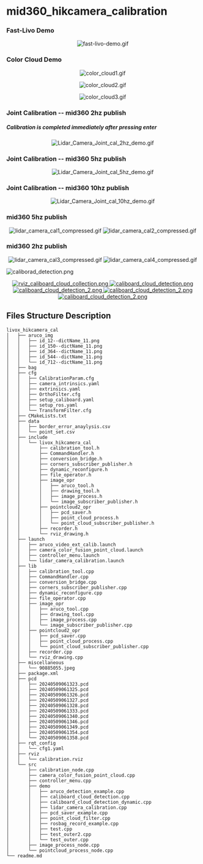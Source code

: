 # mid360_hikcamera_calibration

### Fast-Livo Demo

<p align="center">
        <img src="https://github.com/QuintinUmi/mid360_hikcamera_calibration/blob/main/doc/img/fast-livo-demo.gif" alt="fast-livo-demo.gif"/>
</p>


### Color Cloud Demo

<p align="center">
        <img src="https://github.com/QuintinUmi/mid360_hikcamera_calibration/blob/main/doc/img/color_cloud1.gif" alt="color_cloud1.gif"/>
</p>

<p align="center">
        <img src="https://github.com/QuintinUmi/mid360_hikcamera_calibration/blob/main/doc/img/color_cloud2.gif" alt="color_cloud2.gif"/>
</p>

<p align="center">
        <img src="https://github.com/QuintinUmi/mid360_hikcamera_calibration/blob/main/doc/img/color_cloud3.gif" alt="color_cloud3.gif"/>
</p>




### Joint Calibration -- mid360 2hz publish
##### Calibration is completed immediately after pressing enter
<p align="center">
        <img src="https://github.com/QuintinUmi/mid360_hikcamera_calibration/blob/main/doc/img/Lidar_Camera_Joint_cal_2hz_demo.gif" alt="Lidar_Camera_Joint_cal_2hz_demo.gif"/>
</p>

### Joint Calibration -- mid360 5hz publish

<p align="center">
        <img src="https://github.com/QuintinUmi/mid360_hikcamera_calibration/blob/main/doc/img/Lidar_Camera_Joint_cal_5hz_demo.gif" alt="Lidar_Camera_Joint_cal_5hz_demo.gif"/>
</p>

### Joint Calibration -- mid360 10hz publish

<p align="center">
        <img src="https://github.com/QuintinUmi/mid360_hikcamera_calibration/blob/main/doc/img/Lidar_Camera_Joint_cal_10hz_demo.gif" alt="Lidar_Camera_Joint_cal_10hz_demo.gif"/>
</p>






### mid360 5hz publish

<p align="center">
        <img src="https://github.com/QuintinUmi/mid360_hikcamera_calibration/blob/main/doc/img/lidar_camera_cal1_compressed.gif" alt="lidar_camera_cal1_compressed.gif"/>
        <img src="https://github.com/QuintinUmi/mid360_hikcamera_calibration/blob/main/doc/img/lidar_camera_cal2_compressed.gif" alt="lidar_camera_cal2_compressed.gif"/>
</p>

### mid360 2hz publish
<p align="center">
        <img src="https://github.com/QuintinUmi/mid360_hikcamera_calibration/blob/main/doc/img/lidar_camera_cal3_compressed.gif" alt="lidar_camera_cal3_compressed.gif"/>
        <img src="https://github.com/QuintinUmi/mid360_hikcamera_calibration/blob/main/doc/img/lidar_camera_cal4_compressed.gif" alt="lidar_camera_cal4_compressed.gif"/>
</p>


<img src="https://github.com/QuintinUmi/mid360_hikcamera_calibration/blob/QuintinUmi/doc/img/caliborad_detection.png" alt="caliborad_detection.png"/>


        


<p align="center">
        <a href="https://github.com/QuintinUmi/mid360_hikcamera_calibration/">
            <img src="https://github.com/QuintinUmi/mid360_hikcamera_calibration/blob/QuintinUmi/doc/img/rviz_caliboard_cloud_collection.png?raw=true" alt="rviz_caliboard_cloud_collection.png"/>
            <img src="https://github.com/QuintinUmi/mid360_hikcamera_calibration/blob/QuintinUmi/doc/img/caliboard_cloud_detection.png?raw=true" alt="caliboard_cloud_detection.png"/>
            <img src="https://github.com/QuintinUmi/mid360_hikcamera_calibration/blob/QuintinUmi/doc/img/caliboard_cloud_detection_2.png?raw=true" alt="caliboard_cloud_detection_2.png"/>
                <img src="https://github.com/QuintinUmi/mid360_hikcamera_calibration/blob/QuintinUmi/doc/img/caliboard_cloud_detection_detailed_1.png?raw=true" alt="caliboard_cloud_detection_2.png"/>
                <img src="https://github.com/QuintinUmi/mid360_hikcamera_calibration/blob/QuintinUmi/doc/img/caliboard_cloud_detection_detailed_2.png?raw=true" alt="caliboard_cloud_detection_2.png"/>
        </a>
</p>

## Files Structure Description

```
livox_hikcamera_cal
│   ├── aruco_img
│   │   ├── id_12--dictName_11.png
│   │   ├── id_150--dictName_11.png
│   │   ├── id_364--dictName_11.png
│   │   ├── id_544--dictName_11.png
│   │   └── id_712--dictName_11.png
│   ├── bag
│   ├── cfg
│   │   ├── CalibrationParam.cfg
│   │   ├── camera_intrinsics.yaml
│   │   ├── extrinsics.yaml
│   │   ├── OrthoFilter.cfg
│   │   ├── setup_caliboard.yaml
│   │   ├── setup_ros.yaml
│   │   └── TransformFilter.cfg
│   ├── CMakeLists.txt
│   ├── data
│   │   ├── border_error_anaylysis.csv
│   │   └── point_set.csv
│   ├── include
│   │   └── livox_hikcamera_cal
│   │       ├── calibration_tool.h
│   │       ├── CommandHandler.h
│   │       ├── conversion_bridge.h
│   │       ├── corners_subscriber_publisher.h
│   │       ├── dynamic_reconfigure.h
│   │       ├── file_operator.h
│   │       ├── image_opr
│   │       │   ├── aruco_tool.h
│   │       │   ├── drawing_tool.h
│   │       │   ├── image_process.h
│   │       │   └── image_subscriber_publisher.h
│   │       ├── pointcloud2_opr
│   │       │   ├── pcd_saver.h
│   │       │   ├── point_cloud_process.h
│   │       │   └── point_cloud_subscriber_publisher.h
│   │       ├── recorder.h
│   │       └── rviz_drawing.h
│   ├── launch
│   │   ├── aruco_video_ext_calib.launch
│   │   ├── camera_color_fusion_point_cloud.launch
│   │   ├── controller_menu.launch
│   │   └── lidar_camera_calibration.launch
│   ├── lib
│   │   ├── calibration_tool.cpp
│   │   ├── CommandHandler.cpp
│   │   ├── conversion_bridge.cpp
│   │   ├── corners_subscriber_publisher.cpp
│   │   ├── dynamic_reconfigure.cpp
│   │   ├── file_operator.cpp
│   │   ├── image_opr
│   │   │   ├── aruco_tool.cpp
│   │   │   ├── drawing_tool.cpp
│   │   │   ├── image_process.cpp
│   │   │   └── image_subscriber_publisher.cpp
│   │   ├── pointcloud2_opr
│   │   │   ├── pcd_saver.cpp
│   │   │   ├── point_cloud_process.cpp
│   │   │   └── point_cloud_subscriber_publisher.cpp
│   │   ├── recorder.cpp
│   │   └── rviz_drawing.cpp
│   ├── miscellaneous
│   │   └── 90885055.jpeg
│   ├── package.xml
│   ├── pcd
│   │   ├── 20240509061323.pcd
│   │   ├── 20240509061325.pcd
│   │   ├── 20240509061326.pcd
│   │   ├── 20240509061327.pcd
│   │   ├── 20240509061328.pcd
│   │   ├── 20240509061333.pcd
│   │   ├── 20240509061340.pcd
│   │   ├── 20240509061346.pcd
│   │   ├── 20240509061349.pcd
│   │   ├── 20240509061354.pcd
│   │   └── 20240509061358.pcd
│   ├── rqt_config
│   │   └── cfg1.yaml
│   ├── rviz
│   │   └── calibration.rviz
│   └── src
│       ├── calibration_node.cpp
│       ├── camera_color_fusion_point_cloud.cpp
│       ├── controller_menu.cpp
│       ├── demo
│       │   ├── aruco_detection_example.cpp
│       │   ├── caliboard_cloud_detection.cpp
│       │   ├── caliboard_cloud_detection_dynamic.cpp
│       │   ├── lidar_camera_calibration.cpp
│       │   ├── pcd_saver_example.cpp
│       │   ├── point_cloud_filter.cpp
│       │   ├── rosbag_record_example.cpp
│       │   ├── test.cpp
│       │   ├── test_outer2.cpp
│       │   └── test_outer.cpp
│       ├── image_process_node.cpp
│       └── pointcloud_process_node.cpp
└── readme.md



```
